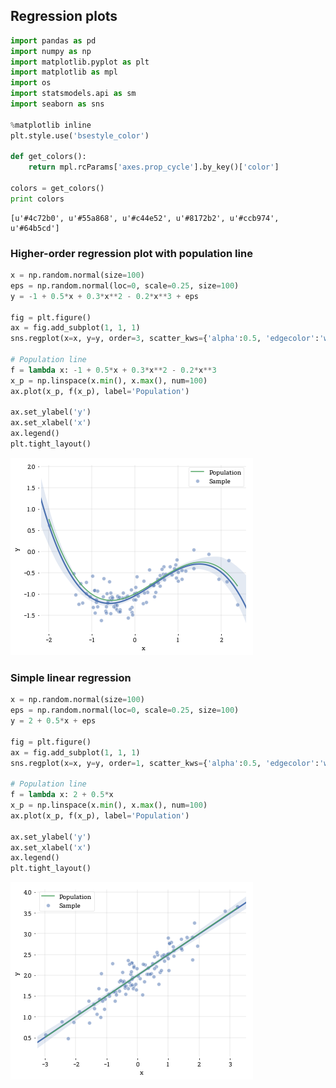 
## Regression plots


```python
import pandas as pd
import numpy as np
import matplotlib.pyplot as plt
import matplotlib as mpl
import os
import statsmodels.api as sm
import seaborn as sns

%matplotlib inline
plt.style.use('bsestyle_color')

def get_colors():
    return mpl.rcParams['axes.prop_cycle'].by_key()['color']

colors = get_colors()
print colors
```

    [u'#4c72b0', u'#55a868', u'#c44e52', u'#8172b2', u'#ccb974', u'#64b5cd']
    

### Higher-order regression plot with population line


```python
x = np.random.normal(size=100)
eps = np.random.normal(loc=0, scale=0.25, size=100)
y = -1 + 0.5*x + 0.3*x**2 - 0.2*x**3 + eps

fig = plt.figure()
ax = fig.add_subplot(1, 1, 1)
sns.regplot(x=x, y=y, order=3, scatter_kws={'alpha':0.5, 'edgecolor':'w'}, ax=ax, label='Sample')

# Population line
f = lambda x: -1 + 0.5*x + 0.3*x**2 - 0.2*x**3
x_p = np.linspace(x.min(), x.max(), num=100)
ax.plot(x_p, f(x_p), label='Population')

ax.set_ylabel('y')
ax.set_xlabel('x')
ax.legend()
plt.tight_layout()
```


![png](Regression%20Plots_files/Regression%20Plots_3_0.png)


### Simple linear regression


```python
x = np.random.normal(size=100)
eps = np.random.normal(loc=0, scale=0.25, size=100)
y = 2 + 0.5*x + eps

fig = plt.figure()
ax = fig.add_subplot(1, 1, 1)
sns.regplot(x=x, y=y, order=1, scatter_kws={'alpha':0.5, 'edgecolor':'w'}, ax=ax, label='Sample')

# Population line
f = lambda x: 2 + 0.5*x
x_p = np.linspace(x.min(), x.max(), num=100)
ax.plot(x_p, f(x_p), label='Population')

ax.set_ylabel('y')
ax.set_xlabel('x')
ax.legend()
plt.tight_layout()
```


![png](Regression%20Plots_files/Regression%20Plots_5_0.png)

